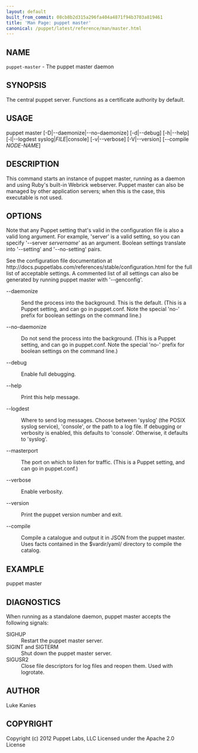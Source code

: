 ```yaml
---
layout: default
built_from_commit: 08cb8b2d315a296fa404a4871f94b3703a819461
title: 'Man Page: puppet master'
canonical: /puppet/latest/reference/man/master.html
---
```


<div class='mp'>
<h2 id="NAME">NAME</h2>
<p class="man-name">
  <code>puppet-master</code> - <span class="man-whatis">The puppet master daemon</span>
</p>

<h2 id="SYNOPSIS">SYNOPSIS</h2>

<p>The central puppet server. Functions as a certificate authority by
default.</p>

<h2 id="USAGE">USAGE</h2>

<p>puppet master [-D|--daemonize|--no-daemonize] [-d|--debug] [-h|--help]
  [-l|--logdest syslog|<var>FILE</var>|console] [-v|--verbose] [-V|--version]
  [--compile <var>NODE-NAME</var>]</p>

<h2 id="DESCRIPTION">DESCRIPTION</h2>

<p>This command starts an instance of puppet master, running as a daemon
and using Ruby's built-in Webrick webserver. Puppet master can also be
managed by other application servers; when this is the case, this
executable is not used.</p>

<h2 id="OPTIONS">OPTIONS</h2>

<p>Note that any Puppet setting that's valid in the configuration file is also a
valid long argument. For example, 'server' is a valid setting, so you can
specify '--server <var>servername</var>' as an argument. Boolean settings translate into
'--setting' and '--no-setting' pairs.</p>

<p>See the configuration file documentation at
http://docs.puppetlabs.com/references/stable/configuration.html for the
full list of acceptable settings. A commented list of all settings can also be
generated by running puppet master with '--genconfig'.</p>

<dl>
<dt>--daemonize</dt><dd><p>Send the process into the background. This is the default.
(This is a Puppet setting, and can go in puppet.conf. Note the special 'no-'
prefix for boolean settings on the command line.)</p></dd>
<dt>--no-daemonize</dt><dd><p>Do not send the process into the background.
(This is a Puppet setting, and can go in puppet.conf. Note the special 'no-'
prefix for boolean settings on the command line.)</p></dd>
<dt class="flush">--debug</dt><dd><p>Enable full debugging.</p></dd>
<dt class="flush">--help</dt><dd><p>Print this help message.</p></dd>
<dt>--logdest</dt><dd><p>Where to send log messages. Choose between 'syslog' (the POSIX syslog
service), 'console', or the path to a log file. If debugging or verbosity is
enabled, this defaults to 'console'. Otherwise, it defaults to 'syslog'.</p></dd>
<dt>--masterport</dt><dd><p>The port on which to listen for traffic.
(This is a Puppet setting, and can go in puppet.conf.)</p></dd>
<dt>--verbose</dt><dd><p>Enable verbosity.</p></dd>
<dt>--version</dt><dd><p>Print the puppet version number and exit.</p></dd>
<dt>--compile</dt><dd><p>Compile a catalogue and output it in JSON from the puppet master. Uses
facts contained in the $vardir/yaml/ directory to compile the catalog.</p></dd>
</dl>


<h2 id="EXAMPLE">EXAMPLE</h2>

<p>  puppet master</p>

<h2 id="DIAGNOSTICS">DIAGNOSTICS</h2>

<p>When running as a standalone daemon, puppet master accepts the
following signals:</p>

<dl>
<dt class="flush">SIGHUP</dt><dd>Restart the puppet master server.</dd>
<dt>SIGINT and SIGTERM</dt><dd>Shut down the puppet master server.</dd>
<dt class="flush">SIGUSR2</dt><dd>Close file descriptors for log files and reopen them. Used with logrotate.</dd>
</dl>


<h2 id="AUTHOR">AUTHOR</h2>

<p>Luke Kanies</p>

<h2 id="COPYRIGHT">COPYRIGHT</h2>

<p>Copyright (c) 2012 Puppet Labs, LLC Licensed under the Apache 2.0 License</p>

</div>
